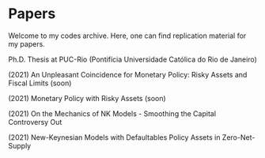 # Papers

Welcome to my codes archive. Here, one can find replication material for my papers.

Ph.D. Thesis at PUC-Rio (Pontifícia Universidade Católica do Rio de Janeiro)

(2021) An Unpleasant Coincidence for Monetary Policy: Risky Assets and Fiscal Limits (soon)

(2021) Monetary Policy with Risky Assets (soon)

(2021) On the Mechanics of NK Models - Smoothing the Capital Controversy Out

(2021) New-Keynesian Models with Defaultables Policy Assets in Zero-Net-Supply
